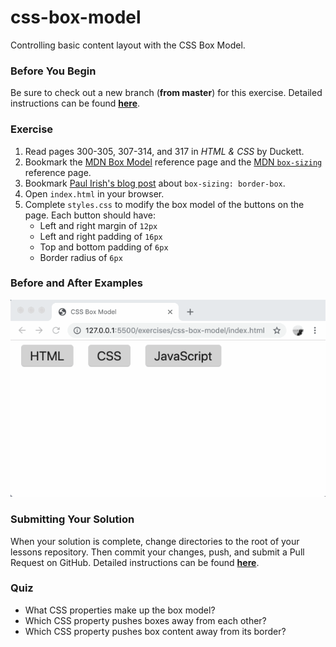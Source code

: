 # css-box-model

Controlling basic content layout with the CSS Box Model.

### Before You Begin

Be sure to check out a new branch (**from master**) for this exercise. Detailed instructions can be found [**here**](../../guides/before-each-exercise.md).

### Exercise

1. Read pages 300-305, 307-314, and 317 in _HTML & CSS_ by Duckett.
1. Bookmark the [MDN Box Model](https://developer.mozilla.org/en-US/docs/Learn/CSS/Introduction_to_CSS/Box_model) reference page and the [MDN `box-sizing`](https://developer.mozilla.org/en-US/docs/Web/CSS/box-sizing) reference page.
1. Bookmark [Paul Irish's blog post](https://www.paulirish.com/2012/box-sizing-border-box-ftw/) about `box-sizing: border-box`.
1. Open `index.html` in your browser.
1. Complete `styles.css` to modify the box model of the buttons on the page. Each button should have:
    - Left and right margin of `12px`
    - Left and right padding of `16px`
    - Top and bottom padding of `6px`
    - Border radius of `6px`

### Before and After Examples

<p align="center">
  <img src="images/css-box-model.gif" alt="css-box-model">
</p>

### Submitting Your Solution

When your solution is complete, change directories to the root of your lessons repository. Then commit your changes, push, and submit a Pull Request on GitHub. Detailed instructions can be found [**here**](../../guides/after-each-exercise.md).

### Quiz

- What CSS properties make up the box model?
- Which CSS property pushes boxes away from each other?
- Which CSS property pushes box content away from its border?
